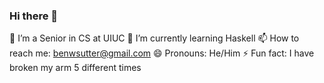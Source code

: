 ### Hi there 👋

🔭 I’m a Senior in CS at UIUC
🌱 I’m currently learning Haskell 
📫 How to reach me: benwsutter@gmail.com
😄 Pronouns: He/Him
⚡ Fun fact: I have broken my arm 5 different times

